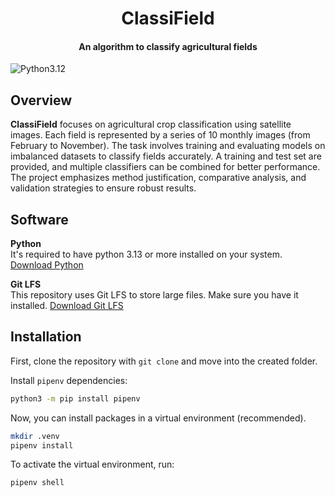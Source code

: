 <h1 align="center">ClassiField</h1>
<h4 align="center">An algorithm to classify agricultural fields</h4>

![Python3.12](https://img.shields.io/badge/python-3.13-red) &nbsp;

## Overview

**ClassiField** focuses on agricultural crop classification using satellite images. Each field is represented by a series of 10 monthly images (from February to November). The task involves training and evaluating models on imbalanced datasets to classify fields accurately. A training and test set are provided, and multiple classifiers can be combined for better performance. The project emphasizes method justification, comparative analysis, and validation strategies to ensure robust results.

## Software

**Python** <br>
It's required to have python 3.13 or more installed on your system.
[Download Python](https://www.python.org/downloads/)

**Git LFS** <br>
This repository uses Git LFS to store large files. Make sure you have it installed.
[Download Git LFS](https://git-lfs.com/)

## Installation

First, clone the repository with `git clone` and move into the created folder.

Install `pipenv` dependencies:

```sh
python3 -m pip install pipenv
```

Now, you can install packages in a virtual environment (recommended).

```sh
mkdir .venv
pipenv install
```

To activate the virtual environment, run:

```sh
pipenv shell
```
